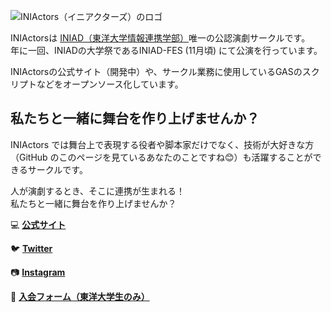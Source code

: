 ![INIActors（イニアクターズ）のロゴ](https://user-images.githubusercontent.com/49315610/159500832-5dfa2020-5b2b-4d17-8f93-d1160032fc0d.png)

INIActorsは [INIAD（東洋大学情報連携学部）](https://www.iniad.org/)唯一の公認演劇サークルです。  
年に一回、INIADの大学祭であるINIAD-FES (11月頃) にて公演を行っています。  

  
INIActorsの公式サイト（開発中）や、サークル業務に使用しているGASのスクリプトなどをオープンソース化しています。    

## 私たちと一緒に舞台を作り上げませんか？

INIActors では舞台上で表現する役者や脚本家だけでなく、技術が大好きな方（GitHub のこのページを見ているあなたのことですね😊）も活躍することができるサークルです。
    
人が演劇するとき、そこに連携が生まれる！  
私たちと一緒に舞台を作り上げませんか？
  

💻  **[公式サイト](https://sites.google.com/iniad.org/iniad-engeki/)**

🐦  **[Twitter](https://twitter.com/iniactors)**

📷  **[Instagram](https://www.instagram.com/iniactors/)**
  
👋  **[入会フォーム（東洋大学生のみ）](https://forms.gle/znb3VNiaWgZ6ddyB8)**
